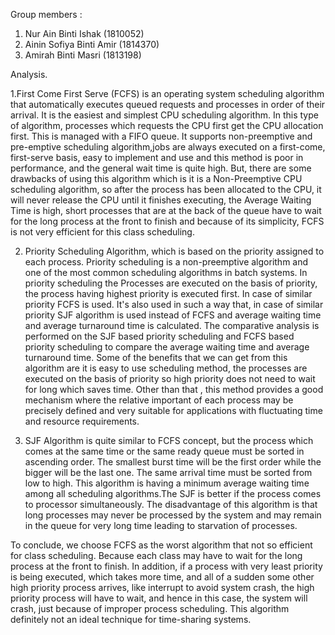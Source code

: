 Group members : 
1. Nur Ain Binti Ishak (1810052)
2. Ainin Sofiya Binti Amir (1814370)
3. Amirah Binti Masri (1813198)

Analysis.

1.First Come First Serve (FCFS) is an operating system scheduling algorithm that automatically executes queued requests and processes in order of their arrival. It is the easiest and simplest CPU scheduling algorithm. In this type of algorithm, processes which requests the CPU first get the CPU allocation first. This is managed with a FIFO queue. It supports non-preemptive and pre-emptive scheduling algorithm,jobs are always executed on a first-come, first-serve basis, easy to implement and use and this method is poor in performance, and the general wait time is quite high. But, there are some drawbacks of using this algorithm which is it is a Non-Preemptive CPU scheduling algorithm, so after the process has been allocated to the CPU, it will never release the CPU until it finishes executing, the Average Waiting Time is high, short processes that are at the back of the queue have to wait for the long process at the front to finish and because of its simplicity, FCFS is not very efficient for this class scheduling.  

2. Priority Scheduling Algorithm, which is based on the priority assigned to each process. Priority scheduling is a non-preemptive algorithm and one of the most common scheduling algorithms in batch systems. In priority scheduling the Processes are executed on the basis of priority, the process having highest priority is executed first. In case of similar priority FCFS is used. It's also used in such a way that, in case of similar priority SJF algorithm is used instead of FCFS and average waiting time and average turnaround time is calculated. The comparative analysis is performed on the SJF based priority scheduling and FCFS based priority scheduling to compare the average waiting time and average turnaround time. Some of the benefits that we can get from this algorithm are it is easy to use scheduling method, the processes are executed on the basis of priority so high priority does not need to wait for long which saves time. Other than that , this method provides a good mechanism where the relative important of each process may be precisely defined and very suitable for applications with fluctuating time and resource requirements.

3. SJF Algorithm is quite similar to FCFS concept, but the process which comes at the same time or the same ready queue must be sorted in ascending order. The smallest burst time will be the first order while the bigger will be the last one. The same arrival time must be sorted from low to high. This algorithm is having a minimum average waiting time among all scheduling algorithms.The SJF is better if the process comes to processor simultaneously. The disadvantage of this algorithm is that long processes may never be processed by the system and may remain in the queue for very long time leading to starvation of processes.

To conclude, we choose FCFS as the worst algorithm that not so efficient for class scheduling. Because each class may have to wait for the long process at the front to finish. In addition, if a process with very least priority is being executed, which takes more time, and all of a sudden some other high priority process arrives, like interrupt to avoid system crash, the high priority process will have to wait, and hence in this case, the system will crash, just because of improper process scheduling. This algorithm definitely not an ideal technique for time-sharing systems. 
